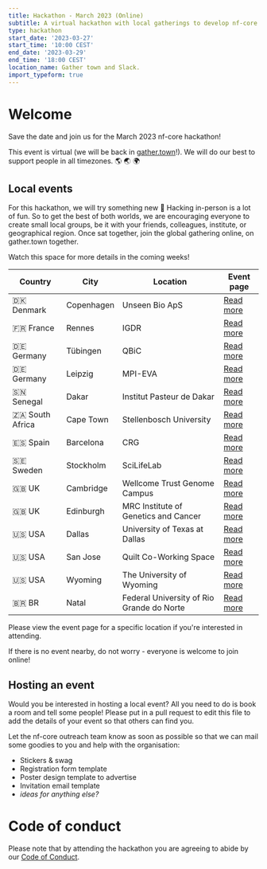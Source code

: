 ```yaml
---
title: Hackathon - March 2023 (Online)
subtitle: A virtual hackathon with local gatherings to develop nf-core together
type: hackathon
start_date: '2023-03-27'
start_time: '10:00 CEST'
end_date: '2023-03-29'
end_time: '18:00 CEST'
location_name: Gather town and Slack.
import_typeform: true
---
```


# Welcome

Save the date and join us for the March 2023 nf-core hackathon!

This event is virtual (we will be back in [gather.town](https://gather.town/)!).
We will do our best to support people in all timezones. :earth_americas: :earth_asia: :earth_africa:

## Local events

For this hackathon, we will try something new 🚀
Hacking in-person is a lot of fun. So to get the best of both worlds, we are encouraging everyone to create small local groups, be it with your friends, colleagues, institute, or geographical region.
Once sat together, join the global gathering online, on gather.town together.

Watch this space for more details in the coming weeks!

| Country         | City       |  Location                                 | Event page                                |
| --------------- | ---------- | ----------------------------------------- | ----------------------------------------- |
| 🇩🇰 Denmark      | Copenhagen | Unseen Bio ApS                            | [Read more](denmark-unseen-bio.md)        |
| 🇫🇷 France       | Rennes     | IGDR                                      | [Read more](france-igdr.md)               |
| 🇩🇪 Germany      | Tübingen   | QBiC                                      | [Read more](germany-qbic.md)              |
| 🇩🇪 Germany      | Leipzig    | MPI-EVA                                   | [Read more](germany-mpi-eva.md)           |
| 🇸🇳 Senegal      | Dakar      | Institut Pasteur de Dakar                 | [Read more](senegal-pasteur-dakar.md)     |
| 🇿🇦 South Africa | Cape Town  | Stellenbosch University                   | [Read more](south-africa-stellenbosch.md) |
| 🇪🇸 Spain        | Barcelona  | CRG                                       | [Read more](spain-crg.md)                 |
| 🇸🇪 Sweden       | Stockholm  | SciLifeLab                                | [Read more](sweden-scilifelab.md)         |
| 🇬🇧 UK           | Cambridge  | Wellcome Trust Genome Campus              | [Read more](uk-wellcome-campus.md)        |
| 🇬🇧 UK           | Edinburgh  | MRC Institute of Genetics and Cancer      | [Read more](uk-igc-edinburgh.md)          |
| 🇺🇸 USA          | Dallas     | University of Texas at Dallas             | [Read more](usa-university-texas.md)      |
| 🇺🇸 USA          | San Jose   | Quilt Co-Working Space                    | [Read more](usa-san-jose.md)              |
| 🇺🇸 USA          | Wyoming    | The University of Wyoming                 | [Read more](usa-university-wyoming.md)    |
| 🇧🇷 BR           | Natal      | Federal University of Rio Grande do Norte | [Read more](br-ufrn.md)                   |

Please view the event page for a specific location if you're interested in attending.

If there is no event nearby, do not worry - everyone is welcome to join online!

## Hosting an event

Would you be interested in hosting a local event? All you need to do is book a room and tell some people!
Please put in a pull request to edit this file to add the details of your event so that others can find you.

Let the nf-core outreach team know as soon as possible so that we can mail some goodies to you and help with the organisation:

- Stickers & swag
- Registration form template
- Poster design template to advertise
- Invitation email template
- _ideas for anything else?_

# Code of conduct

Please note that by attending the hackathon you are agreeing to abide by our [Code of Conduct](https://nf-co.re/code_of_conduct).
